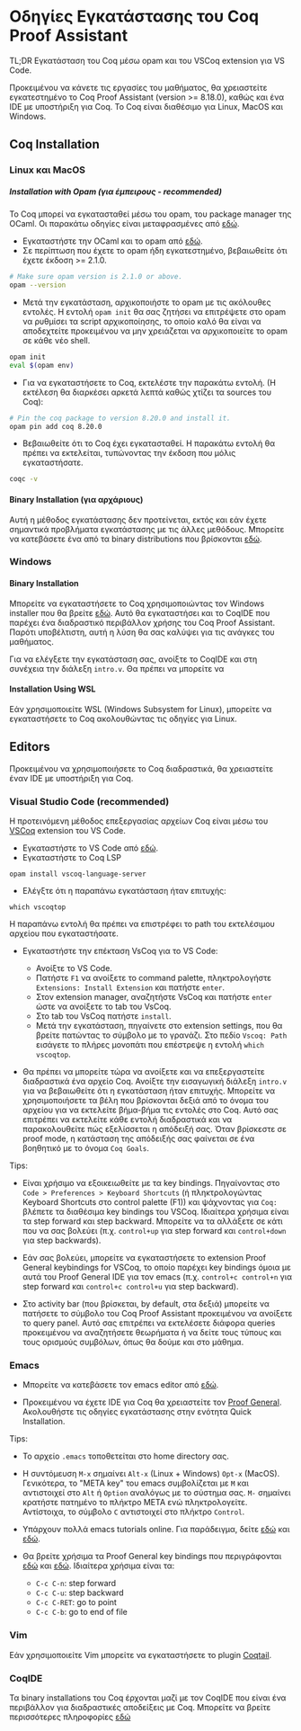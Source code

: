 # Οδηγίες Εγκατάστασης του Coq Proof Assistant
TL;DR Εγκατάσταση του Coq μέσω opam και του VSCoq extension για VS Code.

Προκειμένου να κάνετε τις εργασίες του μαθήματος, θα χρειαστείτε εγκατεστημένο το Coq Proof Assistant (version >= 8.18.0), καθώς και ένα IDE με υποστήριξη για Coq. Το Coq είναι διαθέσιμο για Linux, MacOS και Windows.

## Coq Installation

### Linux και MacOS

##### Installation with Opam (για έμπειρους - recommended) 
Το Coq μπορεί να εγκατασταθεί μέσω του opam, του package manager της OCaml. Οι παρακάτω οδηγίες είναι μεταφρασμένες από [εδώ](https://coq.inria.fr/opam-using.html).

- Εγκαταστήστε την OCaml και το opam από [εδώ](https://ocaml.org/install#linux_mac_bsd).
- Σε περίπτωση που έχετε το opam ήδη εγκατεστημένο, βεβαιωθείτε ότι έχετε έκδοση >= 2.1.0. 
```bash
# Make sure opam version is 2.1.0 or above.
opam --version
```
- Μετά την εγκατάσταση, αρχικοποιήστε το opam με τις ακόλουθες εντολές. Η εντολή `opam init` θα σας ζητήσει να επιτρέψετε στο opam να ρυθμίσει τα script αρχικοποίησης, το οποίο καλό θα είναι να αποδεχτείτε προκειμένου να μην χρειάζεται να αρχικοποιείτε το opam σε κάθε νέο shell.
```bash
opam init
eval $(opam env)
```
- Για να εγκαταστήσετε το Coq, εκτελέστε την παρακάτω εντολή. (Η εκτέλεση θα διαρκέσει αρκετά λεπτά καθώς χτίζει τα sources του Coq):
```bash
# Pin the coq package to version 8.20.0 and install it.
opam pin add coq 8.20.0
```
- Βεβαιωθείτε ότι το Coq έχει εγκατασταθεί. Η παρακάτω εντολή θα πρέπει να εκτελείται, τυπώνοντας την έκδοση που μόλις εγκαταστήσατε.

```bash
coqc -v
```

#### Binary Installation (για αρχάριους)
Αυτή η μέθοδος εγκατάστασης δεν προτείνεται, εκτός και εάν έχετε σημαντικά προβλήματα εγκατάστασης με τις άλλες μεθόδους. Μπορείτε να κατεβάσετε ένα από τα binary distributions που βρίσκονται [εδώ](https://github.com/coq/platform/releases/tag/2023.11.0).


### Windows

#### Binary Installation
Μπορείτε να εγκαταστήσετε το Coq χρησιμοποιώντας τον Windows installer που θα βρείτε [εδώ](https://github.com/coq/platform/releases/tag/2023.11.0). Αυτό θα εγκαταστήσει και το CoqIDE που παρέχει ένα διαδραστικό περιβάλλον χρήσης του Coq Proof Assistant. Παρότι υποβέλτιστη, αυτή η λύση θα σας καλύψει για τις ανάγκες του μαθήματος.

Για να ελέγξετε την εγκατάσταση σας, ανοίξτε το CoqIDE και στη συνέχεια την διάλεξη `intro.v`. Θα πρέπει να μπορείτε να 


#### Installation Using WSL 
Εάν χρησιμοποιείτε WSL (Windows Subsystem for Linux), μπορείτε να εγκαταστήσετε το Coq ακολουθώντας τις οδηγίες για Linux.


## Editors 
Προκειμένου να χρησιμοποιήσετε το Coq διαδραστικά, θα χρειαστείτε έναν IDE με υποστήριξη για Coq.

### Visual Studio Code (recommended)
Η προτεινόμενη μέθοδος επεξεργασίας αρχείων Coq είναι μέσω του [VSCoq](https://marketplace.visualstudio.com/items?itemName=maximedenes.vscoq) extension του VS Code.

- Εγκαταστήστε το VS Code από [εδώ](https://code.visualstudio.com/download). 
- Eγκαταστήστε το Coq LSP 
```
opam install vscoq-language-server
```
- Ελέγξτε ότι η παραπάνω εγκατάσταση ήταν επιτυχής:
```
which vscoqtop
```
Η παραπάνω εντολή θα πρέπει να επιστρέφει το path του εκτελέσιμου αρχείου που εγκαταστήσατε.

- Εγκαταστήστε την επέκταση VsCoq για το VS Code: 

  - Ανοίξτε το VS Code.
  - Πατήστε `F1` να ανοίξετε το command palette, πληκτρολογήστε `Extensions: Install Extension` και πατήστε `enter`.
  - Στον extension manager, αναζητήστε VsCoq και πατήστε `enter` ώστε να ανοίξετε το tab του VsCoq.
  - Στο tab του VsCoq πατήστε `install`. 
  - Μετά την εγκατάσταση, πηγαίνετε στο extension settings, που θα βρείτε πατώντας το σύμβολο με το γρανάζι. Στο πεδίο `Vscoq: Path` εισάγετε το πλήρες μονοπάτι που επέστρεψε η εντολή `which vscoqtop`.

- Θα πρέπει να μπορείτε τώρα να ανοίξετε και να επεξεργαστείτε διαδραστικά ένα αρχείο Coq. Ανοίξτε την εισαγωγική διάλεξη `intro.v` για να βεβαιωθείτε ότι η εγκατάσταση ήταν επιτυχής. Μπορείτε να χρησιμοποιήσετε τα βέλη που βρίσκονται δεξιά από το όνομα του αρχείου για να εκτελείτε βήμα-βήμα τις εντολές στο Coq. Αυτό σας επιτρέπει να εκτελείτε κάθε εντολή διαδραστικά και να παρακολουθείτε πώς εξελίσσεται η απόδειξή σας. Όταν βρίσκεστε σε proof mode, η κατάσταση της απόδειξής σας φαίνεται σε ένα βοηθητικό με το όνομα `Coq Goals`.


Tips: 
- Είναι χρήσιμο να εξοικειωθείτε με τα key bindings. Πηγαίνοντας στο `Code > Preferences > Keyboard Shortcuts` (ή πληκτρολογώντας Keyboard Shortcuts στο control palette (F1)) και ψάχνοντας για `Coq:` βλέπετε τα διαθέσιμα key bindings του VSCoq. Ιδιαίτερα χρήσιμα είναι τα step forward και step backward. Μπορείτε να τα αλλάξετε σε κάτι που να σας βολεύει (π.χ. `control+up` για step forward και `control+down` για step backwards).

- Εάν σας βολεύει, μπορείτε να εγκαταστήσετε το extension Proof General keybindings for VSCoq, το οποίο παρέχει key bindings όμοια με αυτά του Proof General IDE για τον emacs (π.χ. `control+c control+n` για step forward και `control+c control+u` για step backward).

- Στο activity bar (που βρίσκεται, by default, στα δεξιά) μπορείτε να πατήσετε το σύμβολο του Coq Proof Assistant προκειμένου να ανοίξετε το query panel. Αυτό σας επιτρέπει να εκτελέσετε διάφορα queries προκειμένου να αναζητήσετε θεωρήματα ή να δείτε τους τύπους και τους ορισμούς συμβόλων, όπως θα δούμε και στο μάθημα.
 

### Emacs
- Μπορείτε να κατεβάσετε τον emacs editor από [εδώ](https://www.gnu.org/software/emacs/). 

- Προκειμένου να έχετε IDE για Coq θα χρειαστείτε τον [Proof General](https://proofgeneral.github.io). Ακολουθήστε τις οδηγίες εγκατάστασης στην ενότητα Quick Installation.   
  
Tips:
- Το αρχείο `.emacs` τοποθετείται στο home directory σας. 
- Η συντόμευση `M-x` σημαίνει `Alt-x` (Linux + Windows) `Opt-x` (MacOS). Γενικότερα, το "META key" του emacs συμβολίζεται με `M` και αντιστοιχεί στο `Alt` ή `Option` αναλόγως με το σύστημα σας. `M-` σημαίνει κρατήστε πατημένο το πλήκτρο META ενώ πληκτρολογείτε. Αντίστοιχα, το σύμβολο `C` αντιστοιχεί στο πλήκτρο `Control`.
- Υπάρχουν πολλά emacs tutorials online. Για παράδειγμα, δείτε [εδώ](https://www.stolaf.edu/people/humke/UNIX/emacs-tutorial.html#:~:text=The%20Emacs%20Tutorial&text=M%2D%20means%20hold%20the%20META,it%2C%20then%20type%20the%20character%20.) και [εδώ]().
- Θα βρείτε χρήσιμα τα Proof General key bindings που περιγράφονται [εδώ](https://proofgeneral.github.io/doc/master/userman/Basic-Script-Management/#Script-processing-commands) και [εδώ](https://proofgeneral.github.io/doc/master/userman/Coq-Proof-General/#Coq_002dspecific-commands). Ιδιαίτερα χρήσιμα είναι τα:  

  - `C-c C-n`: step forward
  - `C-c C-u`: step backward
  - `C-c C-RET`: go to point
  - `C-c C-b`: go to end of file

### Vim
Εάν χρησιμοποιείτε Vim μπορείτε να εγκαταστήσετε το plugin [Coqtail](https://github.com/whonore/Coqtail). 

### CoqIDE
Τα binary installations του Coq έρχονται μαζί με τον CoqIDE που είναι ένα περιβάλλον για διαδραστικές αποδείξεις με Coq. Μπορείτε να βρείτε περισσότερες πληροφορίες [εδώ](https://coq.inria.fr/doc/v8.12/refman/practical-tools/coqide.html)

